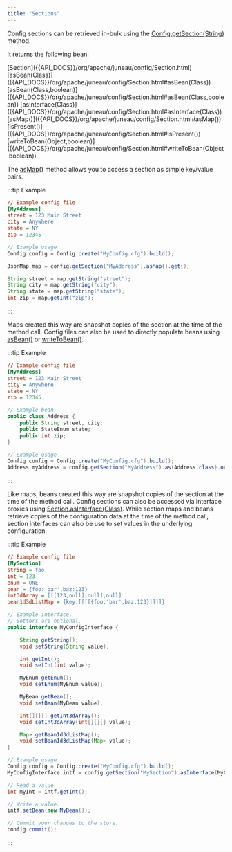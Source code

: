 ```yaml
---
title: "Sections"
---
```


Config sections can be retrieved in-bulk using the [Config.getSection(String)]({{API_DOCS}}/org/apache/juneau/config/Config.html#getSection(String)) method.

It returns the following bean:

<tree>
<node-0><java-class>[Section]({{API_DOCS}}/org/apache/juneau/config/Section.html)</java-class></node-0>
<node-1><java-method>[asBean(Class)]({{API_DOCS}}/org/apache/juneau/config/Section.html#asBean(Class))</java-method></node-1>
<node-1><java-method>[asBean(Class,boolean)]({{API_DOCS}}/org/apache/juneau/config/Section.html#asBean(Class,boolean))</java-method></node-1>
<node-1><java-method>[asInterface(Class)]({{API_DOCS}}/org/apache/juneau/config/Section.html#asInterface(Class))</java-method></node-1>
<node-1><java-method>[asMap()]({{API_DOCS}}/org/apache/juneau/config/Section.html#asMap())</java-method></node-1>
<node-1><java-method>[isPresent()]({{API_DOCS}}/org/apache/juneau/config/Section.html#isPresent())</java-method></node-1>
<node-1><java-method>[writeToBean(Object,boolean)]({{API_DOCS}}/org/apache/juneau/config/Section.html#writeToBean(Object,boolean))</java-method></node-1>
</tree>

The [asMap()]({{API_DOCS}}/org/apache/juneau/config/Section.html#asMap()) method allows you to access a section as simple key/value pairs.

:::tip Example
```ini
// Example config file
[MyAddress]
street = 123 Main Street
city = Anywhere
state = NY
zip = 12345
```

```java
// Example usage
Config config = Config.create("MyConfig.cfg").build();

JsonMap map = config.getSection("MyAddress").asMap().get();

String street = map.getString("street");
String city = map.getString("city");
String state = map.getString("state");
int zip = map.getInt("zip");
```
:::

Maps created this way are snapshot copies of the section at the time of the method call.
Config files can also be used to directly populate beans using [asBean()]({{API_DOCS}}/org/apache/juneau/config/Section.html#asBean(Class)) or [writeToBean()]({{API_DOCS}}/org/apache/juneau/config/Section.html#writeToBean(Object,boolean)).

:::tip Example
```ini
// Example config file
[MyAddress]
street = 123 Main Street
city = Anywhere
state = NY
zip = 12345
```

```java
// Example bean
public class Address {
    public String street, city;
    public StateEnum state;
    public int zip;
}

// Example usage
Config config = Config.create("MyConfig.cfg").build();
Address myAddress = config.getSection("MyAddress").as(Address.class).orElse(null);
```
:::

Like maps, beans created this way are snapshot copies of the section at the time of the method call.
Config sections can also be accessed via interface proxies using [Section.asInterface(Class)]({{API_DOCS}}/org/apache/juneau/config/Section.html#asInterface(Class)).
While section maps and beans retrieve copies of the configuration data at the time of the method call, section interfaces can also be use to set values in the underlying configuration.

:::tip Example
```ini
// Example config file
[MySection]
string = foo
int = 123
enum = ONE
bean = {foo:'bar',baz:123}
int3dArray = [[[123,null],null],null]
bean1d3dListMap = {key:[[[[{foo:'bar',baz:123}]]]]}
```

```java
// Example interface.
// Setters are optional.
public interface MyConfigInterface {

    String getString();
    void setString(String value);

    int getInt();
    void setInt(int value);

    MyEnum getEnum();
    void setEnum(MyEnum value);

    MyBean getBean();
    void setBean(MyBean value);

    int[][][] getInt3dArray();
    void setInt3dArray(int[][][] value);

    Map> getBean1d3dListMap();
    void setBean1d3dListMap(Map> value);
}

// Example usage.
Config config = Config.create("MyConfig.cfg").build();
MyConfigInterface intf = config.getSection("MySection").asInterface(MyConfigInterface.class).get();

// Read a value.
int myInt = intf.getInt();

// Write a value.
intf.setBean(new MyBean());

// Commit your changes to the store.
config.commit();
```
:::